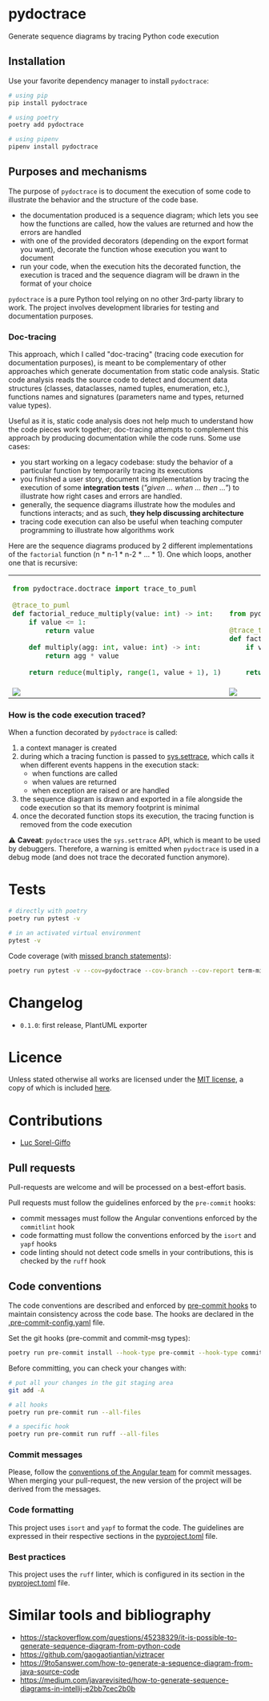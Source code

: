 # pydoctrace

Generate sequence diagrams by tracing Python code execution

## Installation

Use your favorite dependency manager to install `pydoctrace`:

```sh
# using pip
pip install pydoctrace

# using poetry
poetry add pydoctrace

# using pipenv
pipenv install pydoctrace
```

## Purposes and mechanisms

The purpose of `pydoctrace` is to document the execution of some code to illustrate the behavior and the structure of the code base.

- the documentation produced is a sequence diagram;
which lets you see how the functions are called, how the values are returned and how the errors are handled
- with one of the provided decorators (depending on the export format you want), decorate the function whose execution you want to document
- run your code, when the execution hits the decorated function, the execution is traced and the sequence diagram will be drawn in the format of your choice

`pydoctrace` is a pure Python tool relying on no other 3rd-party library to work.
The project involves development libraries for testing and documentation purposes.

### Doc-tracing

This approach, which I called "doc-tracing" (tracing code execution for documentation purposes), is meant to be complementary of other approaches which generate documentation from static code analysis.
Static code analysis reads the source code to detect and document data structures (classes, dataclasses, named tuples, enumeration, etc.), functions names and signatures (parameters name and types, returned value types).

Useful as it is, static code analysis does not help much to understand how the code pieces work together; doc-tracing attempts to complement this approach by producing documentation while the code runs.
Some use cases:

- you start working on a legacy codebase: study the behavior of a particular function by temporarily tracing its executions
- you finished a user story, document its implementation by tracing the execution of some **integration tests** (*"given ... when ... then ..."*) to illustrate how right cases and errors are handled.
- generally, the sequence diagrams illustrate how the modules and functions interacts; and as such, **they help discussing architecture**
- tracing code execution can also be useful when teaching computer programming to illustrate how algorithms work

Here are the sequence diagrams produced by 2 different implementations of the `factorial` function (n * n-1 * n-2 * ... * 1).
One which loops, another one that is recursive:

<table>
<tbody>
<tr>
<td valign="bottom">

```python
from pydoctrace.doctrace import trace_to_puml

@trace_to_puml
def factorial_reduce_multiply(value: int) -> int:
    if value <= 1:
        return value

    def multiply(agg: int, value: int) -> int:
        return agg * value

    return reduce(multiply, range(1, value + 1), 1)
```

</td>
<td valign="bottom">

```python
from pydoctrace.doctrace import trace_to_puml

@trace_to_puml
def factorial_recursive(value: int) -> int:
    if value <= 1:
        return value

    return value * factorial_recursive(value - 1)
```

</td>
</tr>
<tr>
<td valign="top"><img src="https://www.plantuml.com/plantuml/svg/nOz1Qy9048Nlyoi6ho8nebQa5D53RqNeqOECsOakRcR2E045VtmfqbQApQtakFlU-pvcSN8oRwe4fsEKcemgNEfvJI54sMC-lFjVataiOatYN_daBdvJvoKLnxrf8s6bIGrNQdAAwVYxfXRORfNto284XnWOIrNVwHbWeuCNx9LKk5gaj3KEJS7RgaaUwtJfWQWpMjmVV8uf2kCu1sWPu2VlvzNltmY9os_0x05q0c3iZGdc3z8fNA_N_zMEkj5EExfst8qt7msx4J-rYJVFWm6ssET_p6S0fQgpuIiB6pa7t5qmo-fBqCAD2iuoMB24faeV" /></td>
<td valign="top"><img src="https://www.plantuml.com/plantuml/svg/xS-nQW914CRnVfzYi1MzEqbCa114YtH1I6aHnjivNToRaTdPeE33fn0J4nNBDEcE-txxPtUS3DLo6y4eMUgtudEar6-mDj60yVlhNQdEci87kRGEl4755YQodQ7tWPTGbIV_PwWMwh11jkD-VpA_Yj44w_LI9REVIXI5gIYd4DU_cQWdFP2tGCpeLi4JD2AsaArpS-azG-V2DJkEnGWqB5SsWXYOOEZSHGdN4j3j7YgHccEaAlye_1zMigmCrVduwFRx_HSOd8Eg_266DyNWxYQf1kLrCt_gzIu_U0GFLmwwHiH8uOMO58qyB7PG59kTbzeKQoeADoRskOtk4m00" /></td>
</tr>
</tbody>
</table>

### How is the code execution traced?

When a function decorated by `pydoctrace` is called:

1. a context manager is created
2. during which a tracing function is passed to [sys.settrace](https://docs.python.org/3/library/sys.html#sys.settrace), which calls it when different events happens in the execution stack:
    - when functions are called
    - when values are returned
    - when exception are raised or are handled
3. the sequence diagram is drawn and exported in a file alongside the code execution so that its memory footprint is minimal
4. once the decorated function stops its execution, the tracing function is removed from the code execution

⚠️ **Caveat**: `pydoctrace` uses the `sys.settrace` API, which is meant to be used by debuggers.
Therefore, a warning is emitted when `pydoctrace` is used in a debug mode (and does not trace the decorated function anymore).

# Tests

```sh
# directly with poetry
poetry run pytest -v

# in an activated virtual environment
pytest -v
```

Code coverage (with [missed branch statements](https://pytest-cov.readthedocs.io/en/latest/config.html?highlight=--cov-branch)):

```sh
poetry run pytest -v --cov=pydoctrace --cov-branch --cov-report term-missing --cov-fail-under 50
```

# Changelog

* `0.1.0`: first release, PlantUML exporter

# Licence

Unless stated otherwise all works are licensed under the [MIT license](http://spdx.org/licenses/MIT.html), a copy of which is included [here](LICENSE).

# Contributions

* [Luc Sorel-Giffo](https://github.com/lucsorel)

## Pull requests

Pull-requests are welcome and will be processed on a best-effort basis.

Pull requests must follow the guidelines enforced by the `pre-commit` hooks:

- commit messages must follow the Angular conventions enforced by the `commitlint` hook
- code formatting must follow the conventions enforced by the `isort` and `yapf` hooks
- code linting should not detect code smells in your contributions, this is checked by the `ruff` hook

## Code conventions

The code conventions are described and enforced by [pre-commit hooks](https://pre-commit.com/hooks.html) to maintain consistency across the code base.
The hooks are declared in the [.pre-commit-config.yaml](.pre-commit-config.yaml) file.

Set the git hooks (pre-commit and commit-msg types):

```sh
poetry run pre-commit install --hook-type pre-commit --hook-type commit-msg
```

Before committing, you can check your changes with:

```sh
# put all your changes in the git staging area
git add -A

# all hooks
poetry run pre-commit run --all-files

# a specific hook
poetry run pre-commit run ruff --all-files
```

### Commit messages

Please, follow the [conventions of the Angular team](https://github.com/angular/angular/blob/main/CONTRIBUTING.md#-commit-message-format) for commit messages.
When merging your pull-request, the new version of the project will be derived from the messages.

### Code formatting

This project uses `isort` and `yapf` to format the code.
The guidelines are expressed in their respective sections in the [pyproject.toml](pyproject.toml) file.

### Best practices

This project uses the `ruff` linter, which is configured in its section in the [pyproject.toml](pyproject.toml) file.

# Similar tools and bibliography

- https://stackoverflow.com/questions/45238329/it-is-possible-to-generate-sequence-diagram-from-python-code
- https://github.com/gaogaotiantian/viztracer
- https://9to5answer.com/how-to-generate-a-sequence-diagram-from-java-source-code
- https://medium.com/javarevisited/how-to-generate-sequence-diagrams-in-intellij-e2bb7cec2b0b
